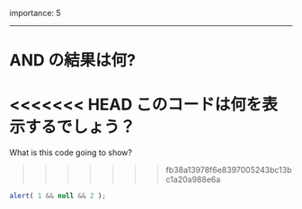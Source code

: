 importance: 5

---

# AND の結果は何?

<<<<<<< HEAD
このコードは何を表示するでしょう？
=======
What is this code going to show?
>>>>>>> fb38a13978f6e8397005243bc13bc1a20a988e6a

```js
alert( 1 && null && 2 );
```
